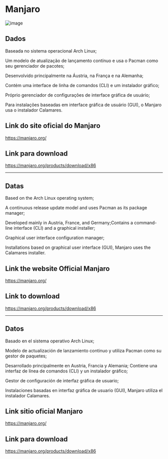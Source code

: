 
# Manjaro



![image](https://github.com/user-attachments/assets/5ae42fce-23b2-4dad-8ef4-3ce9049a6023)



## Dados

<p>Baseada no sistema operacional Arch Linux;</p>
<p>Um modelo de atualização de lançamento contínuo e usa o Pacman como seu gerenciador de pacotes;</p>
<p>Desenvolvido principalmente na Áustria, na França e na Alemanha;</p>
<p>Contém uma interface de linha de comandos (CLI) e um instalador gráfico;</p>
<p>Próprio gerenciador de configurações de interface gráfica de usuário;</p>
<p>Para instalações baseadas em interface gráfica de usuário (GUI), o Manjaro usa o instalador Calamares.</p>

## Link do site oficial do Manjaro

https://manjaro.org/

## Link para download


https://manjaro.org/products/download/x86
 
--------------------------------------------------------------------------------------------------------------------------------
##  Datas


<p>Based on the Arch Linux operating system;</p>
<p>A continuous release update model and uses Pacman as its package manager;</p>
<p>Developed mainly in Austria, France, and Germany;Contains a command-line interface (CLI) and a graphical installer;</p>
<p>Graphical user interface configuration manager;</p>
<p>Installations based on graphical user interface (GUI), Manjaro uses the Calamares installer.</p>

 
## Link the website Official  Manjaro
https://manjaro.org/

 ## Link to download 

https://manjaro.org/products/download/x86

--------------------------------------------------------------------------------------------------------------------------------

## Datos


<p>Basado en el sistema operativo Arch Linux;</p>
<p>Modelo de actualización de lanzamiento continuo y utiliza Pacman como su gestor de paquetes;</p>
<p>Desarrollado principalmente en Austria, Francia y Alemania; Contiene una interfaz de línea de comandos (CLI) y un instalador gráfico;</p>
<p>Gestor de configuración de interfaz gráfica de usuario;</p>
<p>Instalaciones basadas en interfaz gráfica de usuario (GUI), Manjaro utiliza el instalador Calamares.</p>



## Link sitio oficial  Manjaro

https://manjaro.org/


 ## Link para download 
 
https://manjaro.org/products/download/x86
